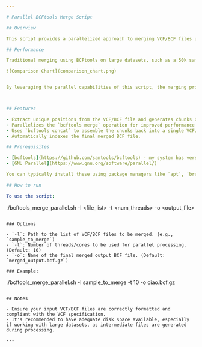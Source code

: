 ```yaml
---

# Parallel BCFtools Merge Script

## Overview

This script provides a parallelized approach to merging VCF/BCF files using BCFtools. It's especially beneficial for merging large datasets, efficiently splitting the task across multiple cores and thereby significantly reducing the overall time required for merging.

## Performance

Traditional merging using BCFtools on large datasets, such as a 50k samples file derived from 50 files of 1k samples each, can be time-consuming. A direct merge might take **several days** for such datasets.

![Comparison Chart](comparison_chart.png)


By leveraging the parallel capabilities of this script, the merging process is expedited considerably. In test cases, the merging time was reduced to just **4 hours** for the aforementioned dataset, marking a substantial improvement.



## Features

- Extract unique positions from the VCF/BCF file and generates chunks of a defined size.
- Parallelizes the `bcftools merge` operation for improved performance on multi-core systems.
- Uses `bcftools concat` to assemble the chunks back into a single VCF/BCF file.
- Automatically indexes the final merged BCF file.

## Prerequisites

- [bcftools](https://github.com/samtools/bcftools) - my system has version 1.18
- [GNU Parallel](https://www.gnu.org/software/parallel/)

You can typically install these using package managers like `apt`, `brew`, or `conda`.

## How to run

To use the script:

```
./bcftools_merge_parallel.sh -l <file_list> -t <num_threads> -o <output_file>
```

### Options

- `-l`: Path to the list of VCF/BCF files to be merged. (e.g., `sample_to_merge`)
- `-t`: Number of threads/cores to be used for parallel processing. (Default: 10)
- `-o`: Name of the final merged output BCF file. (Default: `merged_output.bcf.gz`)

### Example:

```
./bcftools_merge_parallel.sh -l sample_to_merge -t 10 -o ciao.bcf.gz
```

## Notes

- Ensure your input VCF/BCF files are correctly formatted and compliant with the VCF specification.
- It's recommended to have adequate disk space available, especially if working with large datasets, as intermediate files are generated during processing.

---
```

